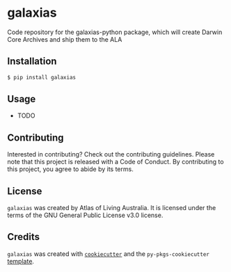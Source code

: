 # galaxias

Code repository for the galaxias-python package, which will create Darwin Core Archives and ship them to the ALA

## Installation

```bash
$ pip install galaxias
```

## Usage

- TODO

## Contributing

Interested in contributing? Check out the contributing guidelines. Please note that this project is released with a Code of Conduct. By contributing to this project, you agree to abide by its terms.

## License

`galaxias` was created by Atlas of Living Australia. It is licensed under the terms of the GNU General Public License v3.0 license.

## Credits

`galaxias` was created with [`cookiecutter`](https://cookiecutter.readthedocs.io/en/latest/) and the `py-pkgs-cookiecutter` [template](https://github.com/py-pkgs/py-pkgs-cookiecutter).
